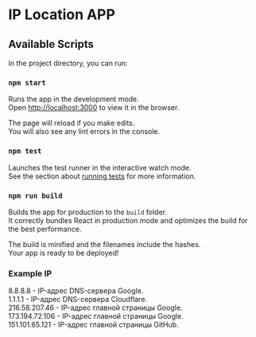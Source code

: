 # IP Location APP

## Available Scripts

In the project directory, you can run:

### `npm start`

Runs the app in the development mode.\
Open [http://localhost:3000](http://localhost:3000) to view it in the browser.

The page will reload if you make edits.\
You will also see any lint errors in the console.

### `npm test`

Launches the test runner in the interactive watch mode.\
See the section about [running tests](https://facebook.github.io/create-react-app/docs/running-tests) for more information.

### `npm run build`

Builds the app for production to the `build` folder.\
It correctly bundles React in production mode and optimizes the build for the best performance.

The build is minified and the filenames include the hashes.\
Your app is ready to be deployed!


### Example IP
8.8.8.8 - IP-адрес DNS-сервера Google.\
1.1.1.1 - IP-адрес DNS-сервера Cloudflare.\
216.58.207.46 - IP-адрес главной страницы Google.\
173.194.72.106 - IP-адрес главной страницы Google.\
151.101.65.121 - IP-адрес главной страницы GitHub.

